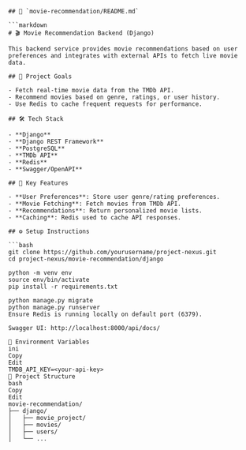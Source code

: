 ```
## 📁 `movie-recommendation/README.md`

```markdown
# 🎬 Movie Recommendation Backend (Django)

This backend service provides movie recommendations based on user preferences and integrates with external APIs to fetch live movie data.

## 🎯 Project Goals

- Fetch real-time movie data from the TMDb API.
- Recommend movies based on genre, ratings, or user history.
- Use Redis to cache frequent requests for performance.

## 🛠️ Tech Stack

- **Django**
- **Django REST Framework**
- **PostgreSQL**
- **TMDb API**
- **Redis**
- **Swagger/OpenAPI**

## 🔑 Key Features

- **User Preferences**: Store user genre/rating preferences.
- **Movie Fetching**: Fetch movies from TMDb API.
- **Recommendations**: Return personalized movie lists.
- **Caching**: Redis used to cache API responses.

## ⚙️ Setup Instructions

```bash
git clone https://github.com/yourusername/project-nexus.git
cd project-nexus/movie-recommendation/django

python -m venv env
source env/bin/activate
pip install -r requirements.txt

python manage.py migrate
python manage.py runserver
Ensure Redis is running locally on default port (6379).

Swagger UI: http://localhost:8000/api/docs/

🔐 Environment Variables
ini
Copy
Edit
TMDB_API_KEY=<your-api-key>
📂 Project Structure
bash
Copy
Edit
movie-recommendation/
├── django/
│   ├── movie_project/
│   ├── movies/
│   ├── users/
│   └── ...

```
